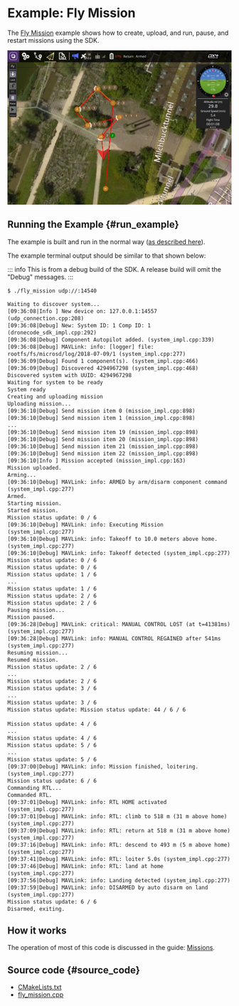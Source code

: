 # Example: Fly Mission

The [Fly Mission](https://github.com/mavlink/MAVSDK/tree/main/examples/fly_mission) example shows how to create, upload, and run, pause, and restart missions using the SDK.

![Fly Mission QGC Screenshot](../../../assets/examples/fly_mission/fly_mission_example_qgc.jpg)


## Running the Example {#run_example}

The example is built and run in the normal way ([as described here](../examples/index.md#trying_the_examples)).

The example terminal output should be similar to that shown below:

::: info
This is from a debug build of the SDK.
A release build will omit the "Debug" messages.
:::

```
$ ./fly_mission udp://:14540
```
```
Waiting to discover system...
[09:36:08|Info ] New device on: 127.0.0.1:14557 (udp_connection.cpp:208)
[09:36:08|Debug] New: System ID: 1 Comp ID: 1 (dronecode_sdk_impl.cpp:292)
[09:36:08|Debug] Component Autopilot added. (system_impl.cpp:339)
[09:36:08|Debug] MAVLink: info: [logger] file: rootfs/fs/microsd/log/2018-07-09/1 (system_impl.cpp:277)
[09:36:09|Debug] Found 1 component(s). (system_impl.cpp:466)
[09:36:09|Debug] Discovered 4294967298 (system_impl.cpp:468)
Discovered system with UUID: 4294967298
Waiting for system to be ready
System ready
Creating and uploading mission
Uploading mission...
[09:36:10|Debug] Send mission item 0 (mission_impl.cpp:898)
[09:36:10|Debug] Send mission item 1 (mission_impl.cpp:898)
...
[09:36:10|Debug] Send mission item 19 (mission_impl.cpp:898)
[09:36:10|Debug] Send mission item 20 (mission_impl.cpp:898)
[09:36:10|Debug] Send mission item 21 (mission_impl.cpp:898)
[09:36:10|Debug] Send mission item 22 (mission_impl.cpp:898)
[09:36:10|Info ] Mission accepted (mission_impl.cpp:163)
Mission uploaded.
Arming...
[09:36:10|Debug] MAVLink: info: ARMED by arm/disarm component command (system_impl.cpp:277)
Armed.
Starting mission.
Started mission.
Mission status update: 0 / 6
[09:36:10|Debug] MAVLink: info: Executing Mission (system_impl.cpp:277)
[09:36:10|Debug] MAVLink: info: Takeoff to 10.0 meters above home. (system_impl.cpp:277)
[09:36:10|Debug] MAVLink: info: Takeoff detected (system_impl.cpp:277)
Mission status update: 0 / 6
Mission status update: 0 / 6
Mission status update: 1 / 6
...
Mission status update: 1 / 6
Mission status update: 2 / 6
Mission status update: 2 / 6
Pausing mission...
Mission paused.
[09:36:28|Debug] MAVLink: critical: MANUAL CONTROL LOST (at t=41381ms) (system_impl.cpp:277)
[09:36:28|Debug] MAVLink: info: MANUAL CONTROL REGAINED after 541ms (system_impl.cpp:277)
Resuming mission...
Resumed mission.
Mission status update: 2 / 6
...
Mission status update: 2 / 6
Mission status update: 3 / 6
...
Mission status update: 3 / 6
Mission status update: Mission status update: 44 / 6 / 6

Mission status update: 4 / 6
...
Mission status update: 4 / 6
Mission status update: 5 / 6
...
Mission status update: 5 / 6
[09:37:00|Debug] MAVLink: info: Mission finished, loitering. (system_impl.cpp:277)
Mission status update: 6 / 6
Commanding RTL...
Commanded RTL.
[09:37:01|Debug] MAVLink: info: RTL HOME activated (system_impl.cpp:277)
[09:37:01|Debug] MAVLink: info: RTL: climb to 518 m (31 m above home) (system_impl.cpp:277)
[09:37:09|Debug] MAVLink: info: RTL: return at 518 m (31 m above home) (system_impl.cpp:277)
[09:37:16|Debug] MAVLink: info: RTL: descend to 493 m (5 m above home) (system_impl.cpp:277)
[09:37:41|Debug] MAVLink: info: RTL: loiter 5.0s (system_impl.cpp:277)
[09:37:46|Debug] MAVLink: info: RTL: land at home (system_impl.cpp:277)
[09:37:56|Debug] MAVLink: info: Landing detected (system_impl.cpp:277)
[09:37:59|Debug] MAVLink: info: DISARMED by auto disarm on land (system_impl.cpp:277)
Mission status update: 6 / 6
Disarmed, exiting.
```

## How it works

The operation of most of this code is discussed in the guide: [Missions](../guide/missions.md).

## Source code {#source_code}

- [CMakeLists.txt](https://github.com/mavlink/MAVSDK/blob/main/examples/fly_mission/CMakeLists.txt)
- [fly_mission.cpp](https://github.com/mavlink/MAVSDK/blob/main/examples/fly_mission/fly_mission.cpp)
